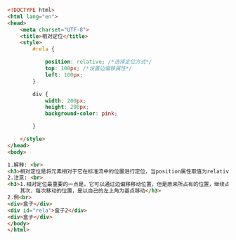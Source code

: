 
<BlogInfo id="304" title="60.相对定位" author="白日梦想猿" pv=0 read_times=0 pre_cost_time=0分31秒 category="css学习" tag_list="['css学习']" create_time="2020.07.25 14:53:24" update_time="2021.01.14 16:16:07" />

```html
<!DOCTYPE html>
<html lang="en">
<head>
    <meta charset="UTF-8">
    <title>相对定位</title>
    <style>
        #rela {

            position: relative; /*选择定位方式*/
            top: 100px; /*设置边偏移属性*/
            left: 100px;
        }

        div {
            width: 200px;
            height: 200px;
            background-color: pink;

        }

    </style>
</head>
<body>

1.解释: <br>
<h3>相对定位是将元素相对于它在标准流中的位置进行定位，当position属性取值为relative时，可以将元素定位于相对位置</h3>
2.注意: <br>
<h3>1.相对定位最重要的一点是，它可以通过边偏移移动位置，但是原来所占有的位置，继续占有<br>2.
    其次，每次移动的位置，是以自己的左上角为基点移动</h3>
2.例<br>
<div>盒子</div>
<div id="rela">盒子2</div>
<div>盒子</div>
</body>
</html>
```
